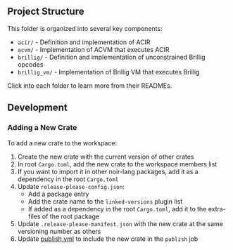 ## Project Structure

This folder is organized into several key components:

- `acir/` - Definition and implementation of ACIR
- `acvm/` - Implementation of ACVM that executes ACIR
- `brillig/` - Definition and implementation of unconstrained Brillig opcodes
- `brillig_vm/` - Implementation of Brillig VM that executes Brillig

Click into each folder to learn more from their READMEs.

## Development

### Adding a New Crate

To add a new crate to the workspace:

1. Create the new crate with the current version of other crates
2. In root `Cargo.toml`, add the new crate to the workspace members list
3. If you want to import it in other noir-lang packages, add it as a dependency in the root `Cargo.toml`
4. Update `release-please-config.json`:
   - Add a package entry
   - Add the crate name to the `linked-versions` plugin list
   - If added as a dependency in the root `Cargo.toml`, add it to the extra-files of the root package
5. Update `.release-please-manifest.json` with the new crate at the same versioning number as others
6. Update [publish.yml](../.github/workflows/publish-acvm.yml) to include the new crate in the `publish` job